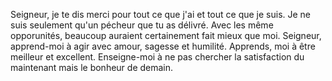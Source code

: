 Seigneur, je te dis merci pour tout ce que j'ai et tout ce que je suis.
Je ne suis seulement qu'un pécheur que tu as délivré.
Avec les même opporunités, beaucoup auraient certainement fait mieux que moi.
Seigneur, apprend-moi à agir avec amour, sagesse et humilité.
Apprends, moi à être meilleur et excellent.
Enseigne-moi à ne pas chercher la satisfaction du maintenant mais le bonheur de demain.
